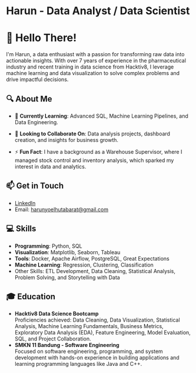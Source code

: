 # Harun - Data Analyst / Data Scientist

# 👋 **Hello There!**  
I'm Harun, a data enthusiast with a passion for transforming raw data into actionable insights. With over 7 years of experience in the pharmaceutical industry and recent training in data science from Hacktiv8, I leverage machine learning and data visualization to solve complex problems and drive impactful decisions.

## 🔍 About Me
- 🧠 **Currently Learning**: Advanced SQL, Machine Learning Pipelines, and Data Engineering.
  
- 🌟 **Looking to Collaborate On**: Data analysis projects, dashboard creation, and insights for business growth.
  
- ⚡ **Fun Fact**: I have a background as a Warehouse Supervisor, where I managed stock control and inventory analysis, which sparked my interest in data and analytics.

## 📫 Get in Touch
- [LinkedIn](https://www.linkedin.com/in/harun-yoel-hutabarat-bb7053321/)  
- Email: harunyoelhutabarat@gmail.com  

## 💻 Skills
- **Programming**: Python, SQL
- **Visualization**: Matplotlib, Seaborn, Tableau
- **Tools**: Docker, Apache Airflow, PostgreSQL, Great Expectations
- **Machine Learning**: Regression, Clustering, Classification
- Other Skills: ETL Development, Data Cleaning, Statistical Analysis, Problem Solving, and Storytelling with Data
  
## 🎓 Education

- **Hacktiv8 Data Science Bootcamp**  
  Proficiencies achieved: Data Cleaning, Data Visualization, Statistical Analysis, Machine Learning Fundamentals, Business Metrics, Exploratory Data Analysis (EDA), Feature Engineering, Model Evaluation, SQL, and Project Collaboration.
- **SMKN 11 Bandung - Software Engineering**  
  Focused on software engineering, programming, and system development with hands-on experience in building applications and learning programming languages like Java and C++.